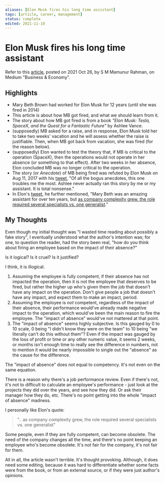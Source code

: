 ```yaml
---
aliases: [Elon Musk fires his long time assistant]
tags: [article, career, management]
status: complete
edited: 2021-11-10
---
```


# Elon Musk fires his long time assistant
Refer to this [article](https://medium.com/illumination/why-elon-musk-fired-his-long-term-assistant-who-asked-for-a-raise-97e87ebb5cab), posted on 2021 Oct 26, by S M Mamunur Rahman, on Medium "Business & Economy".

## Highlights
- Mary Beth Brown had worked for Elon Musk for 12 years (until she was fired in 2014)
- This article is about how MB got fired, and what we should learn from it.
- The story about how MB got fired is from a book _"Elon Musk: Tesla, SpaceX, and the Quest for a Fantastic Future"_ by Ashlee Vance.
- (supposedly) MB asked for a raise, and in response, Elon Musk told her to take two weeks' vacation and he will assess whether the raise is justifiable. Then, when MB got back from vacation, she was fired (for the reason below).
- (supposedly) Elon wanted to test the theory that, if MB is critical to the operation (SpaceX), then the operations would not operate in her absence (or something to that effect). After two weeks in her absence, Elon concluded MB was no longer critical to the operation.
- The story (or _Anecdote_) of MB being fired was refuted by Elon Musk on Aug 11, 2017 with his [tweet](https://twitter.com/elonmusk/status/895835433363439616), "Of all the bogus anecdotes, this one troubles me the most. Ashlee never actually ran this story by me or my assistant. It is total nonsense."
- In Elon's [tweet](https://twitter.com/elonmusk/status/895836885427335168), he further mentioned, "Mary Beth was an amazing assistant for over ten years, but <u>as company complexity grew, the role required several specialists vs. one generalist</u>."

## My Thoughts
Even though my initial thought was "I wasted time reading about possibly a fake story", I eventually understood what the author's intention was; for one, to question the reader, had the story been real, "how do you think about firing an employee based on the impact of their absence?"

Is it logical? Is it cruel? Is it justified?

I think, it is illogical.
1. Assuming the employee is fully competent, if their absence has not impacted the operation, then it is not the employee that deserves to be fired, but rather the higher up who's given them the job that doesn't have any impact on the operation. Don't give people a job that doesn't have any impact, and expect them to make an impact, period.
2. Assuming the employee is _not_ competent, regardless of the impact of their absence, their performance would've already made negative impact to the operation, which would've been the main reason to fire the employee. The "impact of absence" would've not mattered at that point.
3. The "impact of absence" seems highly subjective. Is this gauged by 0 to 10 scale, 0 being "I didn't know they were on the team" to 10 being "we literally can't do this without them"? Even if the impact was gauged by the loss of profit or time or any other numeric value, it seems 2 weeks, or months isn't enough time to really see the difference in numbers, not to mention it would be nearly impossible to single out the "absence" as the cause for the difference.

The "impact of absence" does not equal to competency. It's not even on the same equation.

There is a reason why there's a job performance review. Even if there's not, it's not to difficult to calculate an employee's performance - just look at the projects they did over the years, and see how they did. Or ask their manager how they do, etc. There's no point getting into the whole "impact of absence" madness.

I personally like Elon's quote:

> ".. as company complexity grew, the role required several specialists vs. one generalist"

Some people, even if they are fully competent, can become obsolete. The need of the company changes all the time, and there's no point keeping an employee who's become obsolete. It's not fair for the company, it's not fair for them.

All in all, the article wasn't terrible. It's thought provoking.
Although, it does need some editing, because it was hard to differentiate whether some facts were from the book, or from an external source, or if they were just author's opinions.